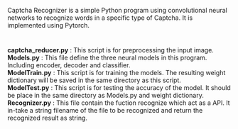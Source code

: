 Captcha Recognizer is a simple Python program using convolutional neural networks to recognize words in a specific type of Captcha. 
It is implemented using Pytorch. 
#
<b>captcha_reducer.py</b> : This script is for preprocessing the input image.<br>
<b>Models.py</b> : This file define the three neural models in this program. Including encoder, decoder and classifier.<br>
<b>ModelTrain.py</b> : This script is for training the models. 
The resulting weight dictionary will be saved in the same directory as this script.<br>
<b>ModelTest.py</b> : This script is for testing the accuracy of the model. 
It should be place in the same directory as Models.py and weight dictionary.<br>
<b>Recognizer.py</b> : This file contain the fuction recognize which act as a API. 
It in-take a string filename of the file to be recognized and return the recognized result as string.
